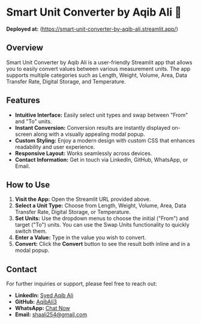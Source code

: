 # Smart Unit Converter by Aqib Ali 🧮

**Deployed at:** (https://smart-unit-converter-by-aqib-ali.streamlit.app/)
## Overview
Smart Unit Converter by Aqib Ali is a user-friendly Streamlit app that allows you to easily convert values between various measurement units. The app supports multiple categories such as Length, Weight, Volume, Area, Data Transfer Rate, Digital Storage, and Temperature.

## Features
- **Intuitive Interface:** Easily select unit types and swap between "From" and "To" units.
- **Instant Conversion:** Conversion results are instantly displayed on-screen along with a visually appealing modal popup.
- **Custom Styling:** Enjoy a modern design with custom CSS that enhances readability and user experience.
- **Responsive Layout:** Works seamlessly across devices.
- **Contact Information:** Get in touch via LinkedIn, GitHub, WhatsApp, or Email.

## How to Use
1. **Visit the App:** Open the Streamlit URL provided above.
2. **Select a Unit Type:** Choose from Length, Weight, Volume, Area, Data Transfer Rate, Digital Storage, or Temperature.
3. **Set Units:** Use the dropdown menus to choose the initial ("From") and target ("To") units. You can use the Swap Units functionality to quickly switch them.
4. **Enter a Value:** Type in the value you wish to convert.
5. **Convert:** Click the **Convert** button to see the result both inline and in a modal popup.

## Contact
For further inquiries or support, please feel free to reach out:
- **LinkedIn:** [Syed Aqib Ali](https://www.linkedin.com/in/syed-aqib-ali/)
- **GitHub:** [AqibAli3](https://github.com/AqibAli3)
- **WhatsApp:** [Chat Now](https://wa.me/+923158796106)
- **Email:** [shaali254@gmail.com](mailto:shaali254@gmail.com)
